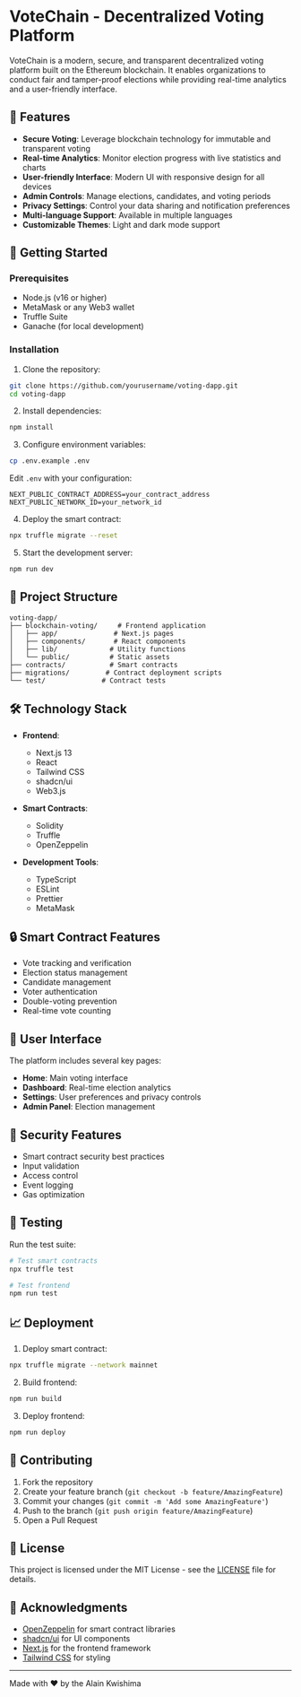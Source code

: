 # VoteChain - Decentralized Voting Platform

VoteChain is a modern, secure, and transparent decentralized voting platform built on the Ethereum blockchain. It enables organizations to conduct fair and tamper-proof elections while providing real-time analytics and a user-friendly interface.



## 🌟 Features

- **Secure Voting**: Leverage blockchain technology for immutable and transparent voting
- **Real-time Analytics**: Monitor election progress with live statistics and charts
- **User-friendly Interface**: Modern UI with responsive design for all devices
- **Admin Controls**: Manage elections, candidates, and voting periods
- **Privacy Settings**: Control your data sharing and notification preferences
- **Multi-language Support**: Available in multiple languages
- **Customizable Themes**: Light and dark mode support

## 🚀 Getting Started

### Prerequisites

- Node.js (v16 or higher)
- MetaMask or any Web3 wallet
- Truffle Suite
- Ganache (for local development)

### Installation

1. Clone the repository:
```bash
git clone https://github.com/yourusername/voting-dapp.git
cd voting-dapp
```

2. Install dependencies:
```bash
npm install
```

3. Configure environment variables:
```bash
cp .env.example .env
```
Edit `.env` with your configuration:
```
NEXT_PUBLIC_CONTRACT_ADDRESS=your_contract_address
NEXT_PUBLIC_NETWORK_ID=your_network_id
```

4. Deploy the smart contract:
```bash
npx truffle migrate --reset
```

5. Start the development server:
```bash
npm run dev
```

## 📁 Project Structure

```
voting-dapp/
├── blockchain-voting/     # Frontend application
│   ├── app/              # Next.js pages
│   ├── components/       # React components
│   ├── lib/             # Utility functions
│   └── public/          # Static assets
├── contracts/           # Smart contracts
├── migrations/         # Contract deployment scripts
└── test/              # Contract tests
```

## 🛠️ Technology Stack

- **Frontend**:
  - Next.js 13
  - React
  - Tailwind CSS
  - shadcn/ui
  - Web3.js

- **Smart Contracts**:
  - Solidity
  - Truffle
  - OpenZeppelin

- **Development Tools**:
  - TypeScript
  - ESLint
  - Prettier
  - MetaMask

## 🔒 Smart Contract Features

- Vote tracking and verification
- Election status management
- Candidate management
- Voter authentication
- Double-voting prevention
- Real-time vote counting

## 📱 User Interface

The platform includes several key pages:

- **Home**: Main voting interface
- **Dashboard**: Real-time election analytics
- **Settings**: User preferences and privacy controls
- **Admin Panel**: Election management

## 🔐 Security Features

- Smart contract security best practices
- Input validation
- Access control
- Event logging
- Gas optimization

## 🧪 Testing

Run the test suite:

```bash
# Test smart contracts
npx truffle test

# Test frontend
npm run test
```

## 📈 Deployment

1. Deploy smart contract:
```bash
npx truffle migrate --network mainnet
```

2. Build frontend:
```bash
npm run build
```

3. Deploy frontend:
```bash
npm run deploy
```

## 🤝 Contributing

1. Fork the repository
2. Create your feature branch (`git checkout -b feature/AmazingFeature`)
3. Commit your changes (`git commit -m 'Add some AmazingFeature'`)
4. Push to the branch (`git push origin feature/AmazingFeature`)
5. Open a Pull Request

## 📝 License

This project is licensed under the MIT License - see the [LICENSE](LICENSE) file for details.


## 🙏 Acknowledgments

- [OpenZeppelin](https://openzeppelin.com/) for smart contract libraries
- [shadcn/ui](https://ui.shadcn.com/) for UI components
- [Next.js](https://nextjs.org/) for the frontend framework
- [Tailwind CSS](https://tailwindcss.com/) for styling




---

Made with ❤️ by the Alain Kwishima